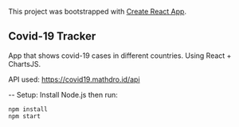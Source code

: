 This project was bootstrapped with [Create React App](https://github.com/facebook/create-react-app).

## Covid-19 Tracker

App that shows covid-19 cases in different countries.
Using React + ChartsJS.

API used: https://covid19.mathdro.id/api

--
Setup:
Install Node.js then run:
```
npm install
npm start
```